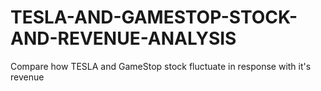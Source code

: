 # TESLA-AND-GAMESTOP-STOCK-AND-REVENUE-ANALYSIS
Compare how TESLA and GameStop stock fluctuate in response with it's revenue
